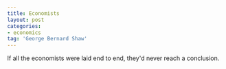 ```yaml
---
title: Economists
layout: post
categories:
- economics
tag: 'George Bernard Shaw'
---
```


If all the economists were laid end to end, they'd never reach a conclusion.